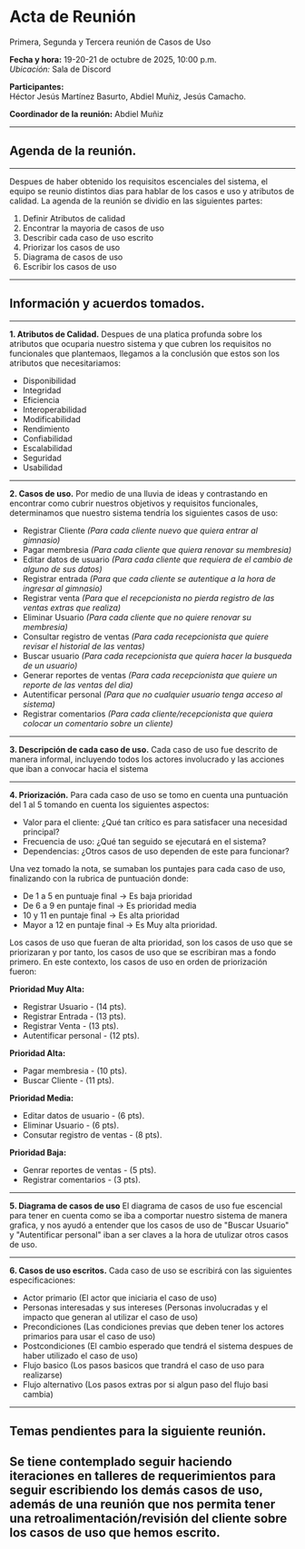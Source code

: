 # **Acta de Reunión**
Primera, Segunda y Tercera reunión de Casos de Uso

**Fecha y hora:** 19-20-21 de octubre de 2025, 10:00 p.m.  
*Ubicación:* Sala de Discord

**Participantes:**  
Héctor Jesús Martínez Basurto, Abdiel Muñiz, Jesús Camacho.

**Coordinador de la reunión:** Abdiel Muñiz


---

## **Agenda de la reunión.**

---

Despues de haber obtenido los requisitos escenciales del sistema, el equipo se reunio distintos dias para hablar de los casos e uso y atributos de calidad. La agenda de la reunión se dividio en las siguientes partes:
1. Definir Atributos de calidad
2. Encontrar la mayoria de casos de uso
3. Describir cada caso de uso escrito
4. Priorizar los casos de uso
5. Diagrama de casos de uso
6. Escribir los casos de uso




---

## **Información y acuerdos tomados.**

---

**1. Atributos de Calidad.**
Despues de una platica profunda sobre los atributos que ocuparia nuestro sistema y que cubren los requisitos no funcionales que plantemaos, llegamos a la conclusión que estos son los atributos que necesitariamos:

- Disponibilidad
- Integridad
- Eficiencia
- Interoperabilidad
- Modificabilidad
- Rendimiento
- Confiabilidad
- Escalabilidad
- Seguridad
- Usabilidad

***

**2. Casos de uso.**
Por medio de una lluvia de ideas y contrastando en encontrar como cubrir nuestros objetivos y requisitos funcionales, determinamos que nuestro sistema tendría los siguientes casos de uso:

- Registrar Cliente *(Para cada cliente nuevo que quiera entrar al gimnasio)*
- Pagar membresia *(Para cada cliente que quiera renovar su membresia)*
- Editar datos de usuario *(Para cada cliente que requiera de el cambio de alguno de sus datos)*
- Registrar entrada *(Para que cada cliente se autentique a la hora de ingresar al gimnasio)*
- Registrar venta *(Para que el recepcionista no pierda registro de las ventas extras que realiza)*
- Eliminar Usuario *(Para cada cliente que no quiere renovar su membresia)*
- Consultar registro de ventas *(Para cada recepcionista que quiere revisar el historial de las ventas)*
- Buscar usuario *(Para cada recepcionista que quiera hacer la busqueda de un usuario)*
- Generar reportes de ventas *(Para cada recepcionista que quiere un reporte de las ventas del dia)*
- Autentificar personal *(Para que no cualquier usuario tenga acceso al sistema)*
- Registrar comentarios *(Para cada cliente/recepcionista que quiera colocar un comentario sobre un cliente)*

***

**3. Descripción de cada caso de uso.**
Cada caso de uso fue descrito de manera informal, incluyendo todos los actores involucrado y las acciones que iban a convocar hacia el sistema

***

**4. Priorización.**
Para cada caso de uso se tomo en cuenta una puntuación del 1 al 5 tomando en cuenta los siguientes aspectos:

- Valor para el cliente: ¿Qué tan crítico es para satisfacer una necesidad principal?
- Frecuencia de uso: ¿Qué tan seguido se ejecutará en el sistema?
- Dependencias: ¿Otros casos de uso dependen de este para funcionar?

Una vez tomado la nota, se sumaban los puntajes para cada caso de uso, finalizando con la rubrica de puntuación donde:

- De 1 a 5 en puntuaje final -> Es baja prioridad
- De 6 a 9 en puntaje final -> Es prioridad media
- 10 y 11 en puntaje final -> Es alta prioridad
- Mayor a 12 en puntaje final -> Es Muy alta prioridad.

Los casos de uso que fueran de alta prioridad, son los casos de uso que se priorizaran y por tanto, los casos de uso que se escribiran mas a fondo primero. En este contexto, los casos de uso en orden de priorización fueron:

**Prioridad Muy Alta:**
- Registrar Usuario - (14 pts).
- Registrar Entrada - (13 pts).
- Registrar Venta - (13 pts).
- Autentificar personal - (12 pts).

**Prioridad Alta:**
- Pagar membresia - (10 pts).
- Buscar Cliente - (11 pts).

**Prioridad Media:**
- Editar datos de usuario - (6 pts).
- Eliminar Usuario - (6 pts).
- Consutar registro de ventas - (8 pts).

**Prioridad Baja:**
- Genrar reportes de ventas - (5 pts).
- Registrar comentarios - (3 pts).

***

**5. Diagrama de casos de uso**
El diagrama de casos de uso fue escencial para tener en cuenta como se iba a comportar nuestro sistema de manera grafica, y nos ayudó a entender que los casos de uso de "Buscar Usuario" y "Autentificar personal" iban a ser claves a la hora de utulizar otros casos de uso. 


***

**6. Casos de uso escritos.**
Cada caso de uso se escribirá con las siguientes especificaciones:
- Actor primario (El actor que iniciaria el caso de uso)
- Personas interesadas y sus intereses (Personas involucradas y el impacto que generan al utilizar el caso de uso)
- Precondiciones (Las condiciones previas que deben tener los actores primarios para usar el caso de uso)
- Postcondiciones (El cambio esperado que tendrá el sistema despues de haber utilizado el caso de uso)
- Flujo basico (Los pasos basicos que trandrá el caso de uso para realizarse)
- Flujo alternativo (Los pasos extras por si algun paso del flujo basi cambia)

---

## **Temas pendientes para la siguiente reunión.**

Se tiene contemplado seguir haciendo iteraciones en talleres de requerimientos para seguir escribiendo los demás casos de uso, además de una reunión que nos permita tener una retroalimentación/revisión del cliente sobre los casos de uso que hemos escrito. 
---




